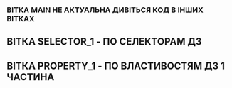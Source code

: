 ### ВІТКА MAIN НЕ АКТУАЛЬНА ДИВІТЬСЯ КОД В ІНШИХ ВІТКАХ

## ВІТКА SELECTOR_1 - ПО СЕЛЕКТОРАМ ДЗ

## ВІТКА PROPERTY_1 - ПО ВЛАСТИВОСТЯМ ДЗ 1 ЧАСТИНА
